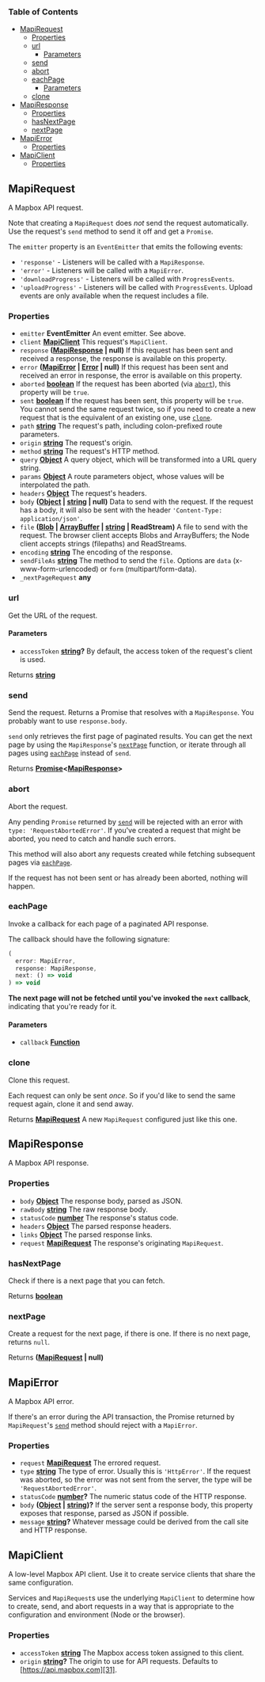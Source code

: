 <!-- Generated by documentation.js. Update this documentation by updating the source code. -->

### Table of Contents

-   [MapiRequest][1]
    -   [Properties][2]
    -   [url][3]
        -   [Parameters][4]
    -   [send][5]
    -   [abort][6]
    -   [eachPage][7]
        -   [Parameters][8]
    -   [clone][9]
-   [MapiResponse][10]
    -   [Properties][11]
    -   [hasNextPage][12]
    -   [nextPage][13]
-   [MapiError][14]
    -   [Properties][15]
-   [MapiClient][16]
    -   [Properties][17]

## MapiRequest

A Mapbox API request.

Note that creating a `MapiRequest` does _not_ send the request automatically.
Use the request's `send` method to send it off and get a `Promise`.

The `emitter` property is an `EventEmitter` that emits the following events:

-   `'response'` - Listeners will be called with a `MapiResponse`.
-   `'error'` - Listeners will be called with a `MapiError`.
-   `'downloadProgress'` - Listeners will be called with `ProgressEvents`.
-   `'uploadProgress'` - Listeners will be called with `ProgressEvents`.
    Upload events are only available when the request includes a file.

### Properties

-   `emitter` **EventEmitter** An event emitter. See above.
-   `client` **[MapiClient][18]** This request's `MapiClient`.
-   `response` **([MapiResponse][19] | null)** If this request has been sent and received
      a response, the response is available on this property.
-   `error` **([MapiError][20] \| [Error][21] | null)** If this request has been sent and
      received an error in response, the error is available on this property.
-   `aborted` **[boolean][22]** If the request has been aborted
      (via [`abort`][6]), this property will be `true`.
-   `sent` **[boolean][22]** If the request has been sent, this property will
      be `true`. You cannot send the same request twice, so if you need to create
      a new request that is the equivalent of an existing one, use
      [`clone`][9].
-   `path` **[string][23]** The request's path, including colon-prefixed route
      parameters.
-   `origin` **[string][23]** The request's origin.
-   `method` **[string][23]** The request's HTTP method.
-   `query` **[Object][24]** A query object, which will be transformed into
      a URL query string.
-   `params` **[Object][24]** A route parameters object, whose values will
      be interpolated the path.
-   `headers` **[Object][24]** The request's headers.
-   `body` **([Object][24] \| [string][23] | null)** Data to send with the request.
      If the request has a body, it will also be sent with the header
      `'Content-Type: application/json'`.
-   `file` **([Blob][25] \| [ArrayBuffer][26] \| [string][23] | ReadStream)** A file to
      send with the request. The browser client accepts Blobs and ArrayBuffers;
      the Node client accepts strings (filepaths) and ReadStreams.
-   `encoding` **[string][23]** The encoding of the response.
-   `sendFileAs` **[string][23]** The method to send the `file`. Options are
      `data` (x-www-form-urlencoded) or `form` (multipart/form-data).
-   `_nextPageRequest` **any** 

### url

Get the URL of the request.

#### Parameters

-   `accessToken` **[string][23]?** By default, the access token of the request's
      client is used.

Returns **[string][23]** 

### send

Send the request. Returns a Promise that resolves with a `MapiResponse`.
You probably want to use `response.body`.

`send` only retrieves the first page of paginated results. You can get
the next page by using the `MapiResponse`'s [`nextPage`][13]
function, or iterate through all pages using [`eachPage`][7]
instead of `send`.

Returns **[Promise][27]&lt;[MapiResponse][19]>** 

### abort

Abort the request.

Any pending `Promise` returned by [`send`][5] will be rejected with
an error with `type: 'RequestAbortedError'`. If you've created a request
that might be aborted, you need to catch and handle such errors.

This method will also abort any requests created while fetching subsequent
pages via [`eachPage`][7].

If the request has not been sent or has already been aborted, nothing
will happen.

### eachPage

Invoke a callback for each page of a paginated API response.

The callback should have the following signature:

```js
(
  error: MapiError,
  response: MapiResponse,
  next: () => void
) => void
```

**The next page will not be fetched until you've invoked the
`next` callback**, indicating that you're ready for it.

#### Parameters

-   `callback` **[Function][28]** 

### clone

Clone this request.

Each request can only be sent _once_. So if you'd like to send the
same request again, clone it and send away.

Returns **[MapiRequest][29]** A new `MapiRequest` configured just like this one.

## MapiResponse

A Mapbox API response.

### Properties

-   `body` **[Object][24]** The response body, parsed as JSON.
-   `rawBody` **[string][23]** The raw response body.
-   `statusCode` **[number][30]** The response's status code.
-   `headers` **[Object][24]** The parsed response headers.
-   `links` **[Object][24]** The parsed response links.
-   `request` **[MapiRequest][29]** The response's originating `MapiRequest`.

### hasNextPage

Check if there is a next page that you can fetch.

Returns **[boolean][22]** 

### nextPage

Create a request for the next page, if there is one.
If there is no next page, returns `null`.

Returns **([MapiRequest][29] | null)** 

## MapiError

A Mapbox API error.

If there's an error during the API transaction,
the Promise returned by `MapiRequest`'s [`send`][5]
method should reject with a `MapiError`.

### Properties

-   `request` **[MapiRequest][29]** The errored request.
-   `type` **[string][23]** The type of error. Usually this is `'HttpError'`.
      If the request was aborted, so the error was
      not sent from the server, the type will be
      `'RequestAbortedError'`.
-   `statusCode` **[number][30]?** The numeric status code of
      the HTTP response.
-   `body` **([Object][24] \| [string][23])?** If the server sent a response body,
      this property exposes that response, parsed as JSON if possible.
-   `message` **[string][23]?** Whatever message could be derived from the
      call site and HTTP response.

## MapiClient

A low-level Mapbox API client. Use it to create service clients
that share the same configuration.

Services and `MapiRequest`s use the underlying `MapiClient` to
determine how to create, send, and abort requests in a way
that is appropriate to the configuration and environment
(Node or the browser).

### Properties

-   `accessToken` **[string][23]** The Mapbox access token assigned
      to this client.
-   `origin` **[string][23]?** The origin
      to use for API requests. Defaults to [https://api.mapbox.com][31].

[1]: #mapirequest

[2]: #properties

[3]: #url

[4]: #parameters

[5]: #send

[6]: #abort

[7]: #eachpage

[8]: #parameters-1

[9]: #clone

[10]: #mapiresponse

[11]: #properties-1

[12]: #hasnextpage

[13]: #nextpage

[14]: #mapierror

[15]: #properties-2

[16]: #mapiclient

[17]: #properties-3

[18]: #mapiclient

[19]: #mapiresponse

[20]: #mapierror

[21]: https://developer.mozilla.org/docs/Web/JavaScript/Reference/Global_Objects/Error

[22]: https://developer.mozilla.org/docs/Web/JavaScript/Reference/Global_Objects/Boolean

[23]: https://developer.mozilla.org/docs/Web/JavaScript/Reference/Global_Objects/String

[24]: https://developer.mozilla.org/docs/Web/JavaScript/Reference/Global_Objects/Object

[25]: https://developer.mozilla.org/docs/Web/API/Blob

[26]: https://developer.mozilla.org/docs/Web/JavaScript/Reference/Global_Objects/ArrayBuffer

[27]: https://developer.mozilla.org/docs/Web/JavaScript/Reference/Global_Objects/Promise

[28]: https://developer.mozilla.org/docs/Web/JavaScript/Reference/Statements/function

[29]: #mapirequest

[30]: https://developer.mozilla.org/docs/Web/JavaScript/Reference/Global_Objects/Number

[31]: https://api.mapbox.com
